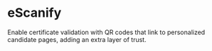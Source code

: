 # eScanify
Enable certificate validation with QR codes that link to personalized candidate pages, adding an extra layer of trust.
